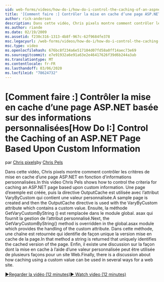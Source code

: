 ```yaml
---
uid: web-forms/videos/how-do-i/how-do-i-control-the-caching-of-an-aspnet-page-based-upon-custom-information
title: '[Comment faire :] Contrôler la mise en cache d’une page ASP.NET basée sur des informations personnalisées | Microsoft Docs'
author: rick-anderson
description: Dans cette vidéo, Chris pixels montre comment contrôler les critères de mise en cache d’une page ASP.NET en fonction d’informations personnalisées. Une page d’exemple est créée, puis l’O...
ms.author: riande
ms.date: 02/19/2009
ms.assetid: f230c316-1313-4b8f-967c-62f9684fe378
msc.legacyurl: /web-forms/videos/how-do-i/how-do-i-control-the-caching-of-an-aspnet-page-based-upon-custom-information
msc.type: video
ms.openlocfilehash: 676bc8f234a6e517104d07fd58a0ff14aec73e69
ms.sourcegitcommit: e7e91932a6e91a63e2e46417626f39d6b244a3ab
ms.translationtype: MT
ms.contentlocale: fr-FR
ms.lasthandoff: 03/06/2020
ms.locfileid: "78624732"
---
```

# <a name="how-do-i-control-the-caching-of-an-aspnet-page-based-upon-custom-information"></a><span data-ttu-id="f6718-104">[Comment faire :] Contrôler la mise en cache d’une page ASP.NET basée sur des informations personnalisées</span><span class="sxs-lookup"><span data-stu-id="f6718-104">[How Do I:] Control the Caching of an ASP.NET Page Based Upon Custom Information</span></span>

<span data-ttu-id="f6718-105">par [Chris pixels](https://twitter.com/chrispels)</span><span class="sxs-lookup"><span data-stu-id="f6718-105">by [Chris Pels](https://twitter.com/chrispels)</span></span>

<span data-ttu-id="f6718-106">Dans cette vidéo, Chris pixels montre comment contrôler les critères de mise en cache d’une page ASP.NET en fonction d’informations personnalisées.</span><span class="sxs-lookup"><span data-stu-id="f6718-106">In this video Chris Pels shows how to control the criteria for caching an ASP.NET page based upon custom information.</span></span> <span data-ttu-id="f6718-107">Une page d’exemple est créée, puis la directive OutputCache est utilisée avec l’attribut VaryByCustom qui contient une valeur personnalisée.</span><span class="sxs-lookup"><span data-stu-id="f6718-107">A sample page is created and then the OutputCache directive is used with the VaryByCustom attribute which contains a custom value.</span></span> <span data-ttu-id="f6718-108">Ensuite, la méthode GetVaryCustomByString () est remplacée dans le module global. asax qui fournit la gestion de l’attribut personnalisé.</span><span class="sxs-lookup"><span data-stu-id="f6718-108">Next, the GetVaryCustomByString() method is overridden in the global.asax module which provides the handling of the custom attribute.</span></span> <span data-ttu-id="f6718-109">Dans cette méthode, une chaîne est retournée qui identifie de façon unique la version mise en cache de la page.</span><span class="sxs-lookup"><span data-stu-id="f6718-109">In that method a string is returned that uniquely identifies the cached version of the page.</span></span> <span data-ttu-id="f6718-110">Enfin, il existe une discussion sur la façon dont la mise en cache à l’aide d’une valeur personnalisée peut être utilisée de plusieurs façons pour un site Web.</span><span class="sxs-lookup"><span data-stu-id="f6718-110">Finally, there is a discussion about how caching using a custom value can be used in several ways for a web site.</span></span>

[<span data-ttu-id="f6718-111">&#9654;Regarder la vidéo (12 minutes)</span><span class="sxs-lookup"><span data-stu-id="f6718-111">&#9654; Watch video (12 minutes)</span></span>](https://channel9.msdn.com/Blogs/ASP-NET-Site-Videos/how-do-i-control-the-caching-of-an-aspnet-page-based-upon-custom-information)
